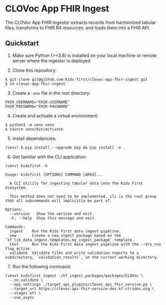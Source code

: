 # CLOVoc App FHIR Ingest

The CLOVoc App FHIR Ingestor extracts records from harmonized tabular files, transforms to FHIR R4 resources, and loads them into a FHIR API.

## Quickstart

1. Make sure Python (>=3.8) is installed on your local machine or remote server where the ingestor is deployed.

2. Clone this repository:

```
$ git clone git@github.com:kids-first/clovoc-app-fhir-ingest.git
$ cd clovoc-app-fhir-ingest
```

3. Create a `.env` file in the root directory:

```
FHIR_USERNAME="FHIR-USERNAME"
FHIR_PASSWORD="FHIR-PASSWORD"
```

4. Create and activate a virtual environment:

```
$ python3 -m venv venv
$ source venv/bin/activate
```

5. Install dependencies:

```
(venv) $ pip install --upgrade pip && pip install -e .
```

6. Get familiar with the CLI application:

```
(venv) kidsfirst -h

Usage: kidsfirst [OPTIONS] COMMAND [ARGS]...

  A CLI utility for ingesting tabular data into the Kids First ecosystem.

  This method does not need to be implemented. cli is the root group that all subcommands will implicitly be part of.

Options:
  --version   Show the version and exit.
  -h, --help  Show this message and exit.

Commands:
  ingest    Run the Kids First data ingest pipeline.
  new       Create a new ingest package based on the `kf_lib_data_ingest.templates.my_ingest_package` template.
  test      Run the Kids First data ingest pipeline with the --dry_run flag active.
  validate  Validate files and write validation reports to a subdirectory, `validation_results`, in the current working directory.
```

7. Run the following command:

```
(venv) kidsfirst ingest ./kf_ingest_packages/packages/CLOVoc \
  --no_validate \
  --app_settings ./target_api_plugins/clovoc_api_fhir_service.py \
  --target_url https://clovoc-api-fhir-service-dev.kf-strides.org \
  --stages etl \
  --use_async
```
